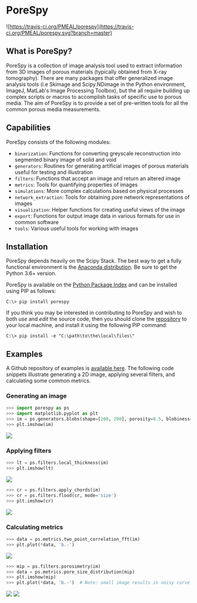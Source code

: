 # PoreSpy

![https://travis-ci.org/PMEAL/porespy](https://travis-ci.org/PMEAL/porespy.svg?branch=master)

## What is PoreSpy?

PoreSpy is a collection of image analysis tool used to extract information from 3D images of porous materials (typically obtained from X-ray tomography).  There are many packages that offer generalized image analysis tools (i.e Skimage and Scipy.NDimage in the Python environment, ImageJ, MatLab's Image Processing Toolbox), but the all require building up complex scripts or macros to accomplish tasks of specific use to porous media.  The aim of PoreSpy is to provide a set of pre-written tools for all the common porous media measurements.

## Capabilities

PoreSpy consists of the following modules:

* ``binarization``: Functions for converting greyscale reconstruction into segmented binary image of solid and void
* ``generators``: Routines for generating artificial images of porous materials useful for testing and illustration
* ``filters``: Functions that accept an image and return an altered image
* ``metrics``: Tools for quantifying properties of images
* ``simulations``: More complex calculations based on physical processes
* ``network_extraction``: Tools for obtaining pore network representations of images
* ``visualization``: Helper functions for creating useful views of the image
* ``export``: Functions for output image data in various formats for use in common software
* ``tools``: Various useful tools for working with images

## Installation

PoreSpy depends heavily on the Scipy Stack.  The best way to get a fully functional environment is the [Anaconda distribution](https://www.anaconda.com/download/).  Be sure to get the Python 3.6+ version.

PoreSpy is available on the [Python Package Index](https://pypi.org/project/porespy/) and can be installed using PIP as follows:

```
C:\> pip install porespy
```

If you think you may be interested in contributing to PoreSpy and wish to both *use* and *edit* the source code, then you should clone the [repository](https://github.com/PMEAL/porespy) to your local machine, and install it using the following PIP command:

```
C:\> pip install -e "C:\path\to\the\local\files\"
```

## Examples

A Github repository of examples is [available here](https://github.com/PMEAL/porespy-examples).  The following code snippets illustrate generating a 2D image, applying several filters, and calculating some common metrics.

### Generating an image
``` python
>>> import porespy as ps
>>> import matplotlib.pyplot as plt
>>> im = ps.generators.blobs(shape=[200, 200], porosity=0.5, blobiness=2)
>>> plt.imshow(im)
```
![](https://i.imgur.com/Jo9Mus8m.png)

### Applying filters
``` python
>>> lt = ps.filters.local_thickness(im)
>>> plt.imshow(lt)
```
![](https://i.imgur.com/l9tNG60m.png)
``` python
>>> cr = ps.filters.apply_chords(im)
>>> cr = ps.filters.flood(cr, mode='size')
>>> plt.imshow(cr)
```
![](https://i.imgur.com/Glt6NzMm.png)

### Calculating metrics
``` python
>>> data = ps.metrics.two_point_correlation_fft(im)
>>> plt.plot(*data, 'b.-')
```
![](https://i.imgur.com/DShBB5Am.png)
``` python
>>> mip = ps.filters.porosimetry(im)
>>> data = ps.metrics.pore_size_distribution(mip)
>>> plt.imshow(mip)
>>> plt.plot(*data, 'b.-')  # Note: small image results in noisy curve
```
![](https://i.imgur.com/BOTFxaUm.png)
![](https://i.imgur.com/6oaQ0grm.png)
